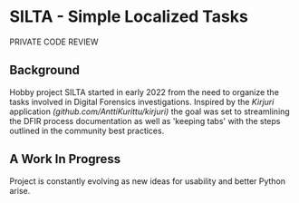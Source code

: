 # SILTA - Simple Localized Tasks
PRIVATE CODE REVIEW
## Background
Hobby project SILTA started in early 2022 from the need to organize the tasks involved in Digital Forensics investigations. Inspired by the *Kirjuri* application *(github.com/AnttiKurittu/kirjuri)* the goal was set to streamlining the DFIR process documentation as well as 'keeping tabs' with the steps outlined in the community best practices.

## A Work In Progress
Project is constantly evolving as new ideas for usability and better Python arise.

